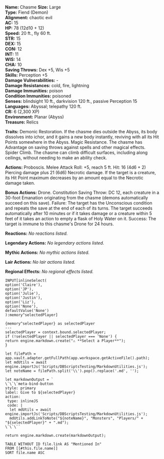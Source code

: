 **Name:** Chasme
**Size:** Large  
**Type:** Fiend (Demon)  
**Alignment:** chaotic evil  
**AC:** 15  
**HP:** 78 (12d10 + 12)  
**Speed:** 20 ft., fly 60 ft.  
**STR:** 15  
**DEX:** 15  
**CON:** 12  
**INT:** 11  
**WIS:** 14  
**CHA:** 10  
**Saving Throws:** Dex +5, Wis +5  
**Skills:** Perception +5  
**Damage Vulnerabilities:** -  
**Damage Resistances:** cold, fire, lightning  
**Damage Immunities:** poison  
**Condition Immunities:** poisoned  
**Senses:** blindsight 10 ft., darkvision 120 ft., passive Perception 15  
**Languages:** Abyssal; telepathy 120 ft.  
**CR:** 6 (2,300 XP)  
**Environment:** Planar (Abyss)  
**Treasure:** Relics  

**Traits:** Demonic Restoration. If the chasme dies outside the Abyss, its body dissolves into ichor, and it gains a new body instantly, reviving with all its Hit Points somewhere in the Abyss.
Magic Resistance. The chasme has Advantage on saving throws against spells and other magical effects.
Spider Climb. The chasme can climb difficult surfaces, including along ceilings, without needing to make an ability check.

**Actions:** Proboscis. Melee Attack Roll: +5, reach 5 ft. Hit: 16 (4d6 + 2) Piercing damage plus 21 (6d6) Necrotic damage. If the target is a creature, its Hit Point maximum decreases by an amount equal to the Necrotic damage taken.

**Bonus Actions:** Drone. Constitution Saving Throw: DC 12, each creature in a 30-foot Emanation originating from the chasme (demons automatically succeed on this save). Failure: The target has the Unconscious condition and repeats the save at the end of each of its turns. The target succeeds automatically after 10 minutes or if it takes damage or a creature within 5 feet of it takes an action to empty a flask of Holy Water on it. Success: The target is immune to this chasme's Drone for 24 hours.

**Reactions:** *No reactions listed.*

**Legendary Actions:** *No legendary actions listed.*

**Mythic Actions:** *No mythic actions listed.*

**Lair Actions:** *No lair actions listed.*

**Regional Effects:** *No regional effects listed.*


```meta-bind
INPUT[inlineSelect(
option('Claire'), 
option('JP'), 
option('Julie'), 
option('Justin'), 
option('Liz'), 
option('None'), 
defaultValue('None')
):memory^selectedPlayer]
```
  
```meta-bind-js-view
{memory^selectedPlayer} as selectedPlayer
---
selectedPlayer = context.bound.selectedPlayer;
if (!selectedPlayer || selectedPlayer === 'None') {
return engine.markdown.create("⚠️ **Select a Player**");
}

let filePath = app.vault.adapter.getFullPath(app.workspace.getActiveFile().path);
let mdUtils = await engine.importJs('Scripts/DBScriptsTesting/MarkdownUtilities.js');
let noteName = filePath.split('\\').pop().replace('.md', '');

let markdownOutput = `
\`\`\`meta-bind-button
style: primary
label: Give to ${selectedPlayer}
action:
 type: inlineJS
 code: |
  let mdUtils = await engine.importJs('Scripts/DBScriptsTesting/MarkdownUtilities.js');
  mdUtils.addLinkToNote("${noteName}", "Monsters", "Players/" + "${selectedPlayer}" + ".md");
\`\`\``

return engine.markdown.create(markdownOutput);
```
  


```dataview
TABLE WITHOUT ID file.link AS "Mentioned In"
FROM [[#this.file.name]]
SORT file.name ASC
```
  